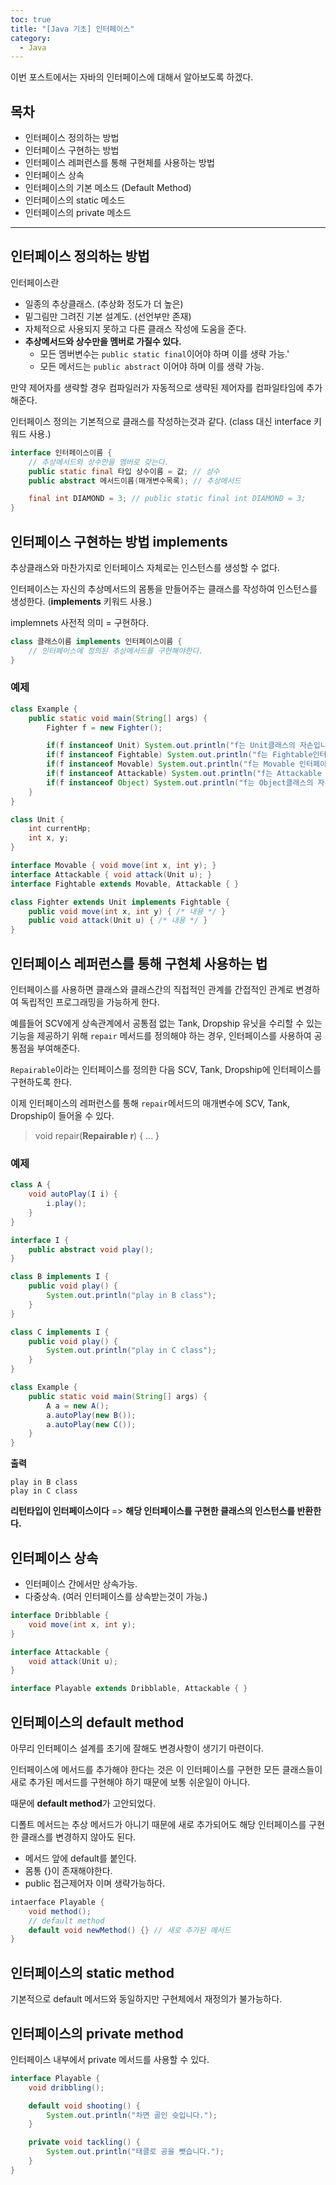 ```yaml
---
toc: true
title: "[Java 기초] 인터페이스"
category:
  - Java
---
```


이번 포스트에서는 자바의 인터페이스에 대해서 알아보도록 하겠다.

## 목차

- 인터페이스 정의하는 방법
- 인터페이스 구현하는 방법
- 인터페이스 레퍼런스를 통해 구현체를 사용하는 방법
- 인터페이스 상속
- 인터페이스의 기본 메소드 $($Default Method)
- 인터페이스의 static 메소드
- 인터페이스의 private 메소드

---

## 인터페이스 정의하는 방법
인터페이스란

- 일종의 추상클래스. $($추상화 정도가 더 높은)
- 밑그림만 그려진 기본 설계도. $($선언부만 존재)
- 자체적으로 사용되지 못하고 다른 클래스 작성에 도움을 준다.
- **추상메서드와 상수만을 멤버로 가질수 있다.**
    - 모든 멤버변수는 `public static final`이어야 하며 이를 생략 가능.'
    - 모든 메서드는 `public abstract` 이어야 하며 이를 생략 가능.

만약 제어자를 생략할 경우 컴파일러가 자동적으로 생략된 제어자를 컴파일타임에 추가해준다.

인터페이스 정의는 기본적으로 클래스를 작성하는것과 같다. $($class 대신 interface 키워드 사용.)

```java
interface 인터페이스이름 {
    // 추상메서드와 상수만을 멤버로 갖는다.
    public static final 타입 상수이름 = 값; // 상수
    public abstract 메서드이름(매개변수목록); // 추상메서드

    final int DIAMOND = 3; // public static final int DIAMOND = 3;
}
```

## 인터페이스 구현하는 방법 implements
추상클래스와 마찬가지로 인터페이스 자체로는 인스턴스를 생성할 수 없다.

인터페이스는 자신의 추상메서드의 몸통을 만들어주는 클래스를 작성하여 인스턴스를 생성한다. $($**implements** 키워드 사용.)

implemnets 사전적 의미 = 구현하다.

```java
class 클래스이름 implements 인터페이스이름 {
    // 인터페이스에 정의된 추상메서드를 구현해야한다.
}
```

### 예제

```java
class Example {
    public static void main(String[] args) {
        Fighter f = new Fighter();

        if(f instanceof Unit) System.out.println("f는 Unit클래스의 자손입니다.");
        if(f instanceof Fightable) System.out.println("f는 Fightable인터페이스를 구현했습니다.");
        if(f instanceof Movable) System.out.println("f는 Movable 인터페이스를 구현했습니다.");
        if(f instanceof Attackable) System.out.println("f는 Attackable 인터페이스를 구현했습니다.");
        if(f instanceof Object) System.out.println("f는 Object클래스의 자손입니다.");
    }
}

class Unit {
    int currentHp;
    int x, y;
}

interface Movable { void move(int x, int y); }
interface Attackable { void attack(Unit u); }
interface Fightable extends Movable, Attackable { }

class Fighter extends Unit implements Fightable {
    public void move(int x, int y) { /* 내용 */ }
    public void attack(Unit u) { /* 내용 */ }
}
```

## 인터페이스 레퍼런스를 통해 구현체 사용하는 법
인터페이스를 사용하면 클래스와 클래스간의 직접적인 관계를 간접적인 관계로 변경하여 독립적인 프로그래밍을 가능하게 한다.

예를들어 SCV에게 상속관계에서 공통점 없는 Tank, Dropship 유닛을 수리할 수 있는 기능을 제공하기 위해 `repair` 메서드를 정의해야 하는 경우, 인터페이스를 사용하여 공통점을 부여해준다.

`Repairable`이라는 인터페이스를 정의한 다음 SCV, Tank, Dropship에 인터페이스를 구현하도록 한다. 

이제 인터페이스의 레퍼런스를 통해 `repair`메서드의 매개변수에 SCV, Tank, Dropship이 들어올 수 있다.

> void repair(**Repairable r**) { ... }

### 예제

```java
class A {
    void autoPlay(I i) {
        i.play();
    }
}

interface I {
    public abstract void play();
}

class B implements I {
    public void play() {
        System.out.println("play in B class");
    }
}

class C implements I {
    public void play() {
        System.out.println("play in C class");
    }
}

class Example {
    public static void main(String[] args) {
        A a = new A();
        a.autoPlay(new B());
        a.autoPlay(new C());
    }
}
```

**출력**
```
play in B class
play in C class
```

**리턴타입이 인터페이스이다** => **해당 인터페이스를 구현한 클래스의 인스턴스를 반환한다.**

## 인터페이스 상속

- 인터페이스 간에서만 상속가능.
- 다중상속. $($여러 인터페이스를 상속받는것이 가능.)

```java
interface Dribblable {
    void move(int x, int y);
}

interface Attackable {
    void attack(Unit u);
}

interface Playable extends Dribblable, Attackable { }
```

## 인터페이스의 default method
아무리 인터페이스 설계를 초기에 잘해도 변경사항이 생기기 마련이다.

인터페이스에 메서드를 추가해야 한다는 것은 이 인터페이스를 구현한 모든 클래스들이 새로 추가된 메서드를 구현해야 하기 때문에 보통 쉬운일이 아니다.

때문에 **default method**가 고안되었다.

디폴트 메서드는 추상 메서드가 아니기 때문에 새로 추가되어도 해당 인터페이스를 구현한 클래스를 변경하지 않아도 된다.

- 메서드 앞에 default를 붙인다.
- 몸통 {}이 존재해야한다.
- public 접근제어자 이며 생략가능하다.

```java
intaerface Playable {
    void method();
    // default method
    default void newMethod() {} // 새로 추가된 메서드
}
```

## 인터페이스의 static method
기본적으로 default 메서드와 동일하지만 구현체에서 재정의가 불가능하다.

## 인터페이스의 private method
인터페이스 내부에서 private 메서드를 사용할 수 있다.

```java
interface Playable {
    void dribbling();

    default void shooting() { 
        System.out.println("차면 골인 슛입니다.");
    }

    private void tackling() {
        System.out.println("태클로 공을 뺏습니다.");
    }
} 
```

